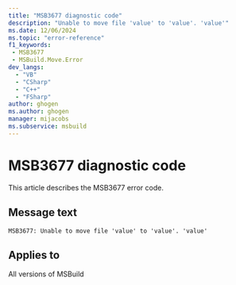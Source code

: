 ```yaml
---
title: "MSB3677 diagnostic code"
description: "Unable to move file 'value' to 'value'. 'value'"
ms.date: 12/06/2024
ms.topic: "error-reference"
f1_keywords:
 - MSB3677
 - MSBuild.Move.Error
dev_langs:
  - "VB"
  - "CSharp"
  - "C++"
  - "FSharp"
author: ghogen
ms.author: ghogen
manager: mijacobs
ms.subservice: msbuild
---
```


# MSB3677 diagnostic code

<!-- :::ErrorDefinitionDescription::: -->
<!-- :::editable-content name="introDescription"::: -->
This article describes the MSB3677 error code.
<!-- :::editable-content-end::: -->

## Message text

`MSB3677: Unable to move file 'value' to 'value'. 'value'`

<!-- :::editable-content name="postOutputDescription"::: -->
<!--
{StrBegin="MSB3677: "}
-->
<!-- :::editable-content-end::: -->
<!-- :::ErrorDefinitionDescription-end::: -->

## Applies to

All versions of MSBuild
